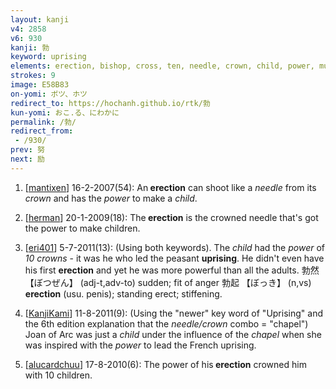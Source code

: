 ```yaml
---
layout: kanji
v4: 2858
v6: 930
kanji: 勃
keyword: uprising
elements: erection, bishop, cross, ten, needle, crown, child, power, muscle, arnold
strokes: 9
image: E58B83
on-yomi: ボツ、ホツ
redirect_to: https://hochanh.github.io/rtk/勃
kun-yomi: おこ.る、にわかに
permalink: /勃/
redirect_from:
 - /930/
prev: 努
next: 励
---
```


1) [<a href="http://kanji.koohii.com/profile/mantixen">mantixen</a>] 16-2-2007(54): An<strong> erection</strong> can shoot like a <em>needle</em> from its <em>crown</em> and has the <em>power</em> to make a <em>child</em>.

2) [<a href="http://kanji.koohii.com/profile/herman">herman</a>] 20-1-2009(18): The<strong> erection</strong> is the crowned needle that&#039;s got the power to make children.

3) [<a href="http://kanji.koohii.com/profile/eri401">eri401</a>] 5-7-2011(13): (Using both keywords). The <em>child</em> had the <em>power</em> of <em>10 crowns</em> - it was he who led the peasant <strong>uprising</strong>. He didn&#039;t even have his first <strong>erection</strong> and yet he was more powerful than all the adults. 勃然 【ぼつぜん】 (adj-t,adv-to) sudden; fit of anger 勃起 【ぼっき】 (n,vs)<strong> erection</strong> (usu. penis); standing erect; stiffening.

4) [<a href="http://kanji.koohii.com/profile/KanjiKami">KanjiKami</a>] 11-8-2011(9): (Using the &quot;newer&quot; key word of &quot;Uprising&quot; and the 6th edition explanation that the <em>needle/crown</em> combo = &quot;chapel&quot;) Joan of Arc was just a <em>child</em> under the influence of the <em>chapel</em> when she was inspired with the <em>power</em> to lead the French uprising.

5) [<a href="http://kanji.koohii.com/profile/alucardchuu">alucardchuu</a>] 17-8-2010(6): The power of his<strong> erection</strong> crowned him with 10 children.

